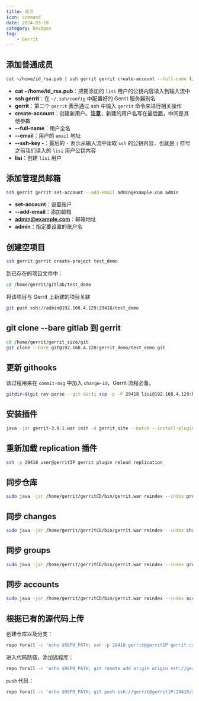 ```yaml
---
title: 命令
icon: command
date: 2024-03-19
category: DevOpos
tag:
    - Gerrit
---
```


## 添加普通成员

```bash
cat ~/home/id_rsa.pub | ssh gerrit gerrit create-account --full-name lisi --email lisi@example.com --ssh-key - lisi
```

- **cat ~/home/id_rsa.pub**：把要添加的 `lisi` 用户的公钥内容读入到输入流中
- **ssh gerrit**：在 `~/.ssh/config` 中配置好的 Gerrit 服务器别名
- **gerrit**：第二个 `gerrit` 表示通过 ssh 中输入 `gerrit` 命令来进行相关操作
- **create-account**：创建新用户。**注意**，新建的用户名写在最后面，中间是其他参数
- **--full-name**：用户全名
- **--email**：用户的 `email` 地址
- **--ssh-key -**：最后的 `-` 表示从输入流中读取 `ssh` 的公钥内容，也就是 `|` 符号之前我们读入的 `lisi` 用户公钥内容
- **lisi**：创建 `lisi` 用户

## 添加管理员邮箱

```bash
ssh gerrit gerrit set-account --add-email admin@example.com admin
```

- **set-account**：设置账户
- **--add-email**：添加邮箱
- **admin@example.com**：邮箱地址
- **admin**：指定要设置的账户名

## 创建空项目

```bash
ssh gerrit gerrit create-project test_demo
```

到已存在的项目文件中：

```bash
cd /home/gerrit/gitlab/test_demo
```

将该项目与 Gerrit 上新建的项目关联

```bash
git push ssh://admin@192.168.4.129:29418/test_demo
```

## git clone --bare gitlab 到 gerrit

```bash
cd /home/gerrit/gerrit_size/git
git clone --bare git@192.168.4.128:gerrit_demo/test_demo.git
```

## 更新 githooks

该过程用来在 `commit-msg` 中加入 `change-id`，Gerrit 流程必备。

```bash
gitdir=$(git rev-parse --git-dir); scp -p -P 29418 lisi@192.168.4.129:hooks/commit-msg ${gitdir}/hooks/
```

## 安装插件

```bash
java -jar gerrit-3.9.1.war init -d gerrit_site --batch --install-plugin replication
```

## 重新加载 replication 插件

```bash
ssh -p 29418 user@gerritIP gerrit plugin reload replication
```

## 同步仓库

```bash
sudo java -jar /home/gerrit/gerritCD/bin/gerrit.war reindex --index projects -d /home/gerrit/gerritCD/
```

## 同步 changes

```bash
sudo java -jar /home/gerrit/gerritCD/bin/gerrit.war reindex --index changes -d /home/gerrit/gerritCD/
```

## 同步 groups

```bash
sudo java -jar /home/gerrit/gerritCD/bin/gerrit.war reindex --index groups -d /home/gerrit/gerritCD/
```

## 同步 accounts

```bash
sudo java -jar /home/gerrit/gerritCD/bin/gerrit.war reindex --index accounts -d /home/gerrit/gerritCD/
```

## 根据已有的源代码上传

创建仓库以及分支：

```bash
repo forall -c 'echo $REPO_PATH; ssh -p 29418 gerrit@gerritIP gerrit create-project $REPO_PATH --branch branchname --parent ALL-Project --empty-commit'
```

进入代码路径，添加远程库：

```bash
repo forall -c 'echo $REPO_PATH; git remote add origin origin ssh://gerrit@gerritIP:29418/$REPO_PATH'
```

`push` 代码：

```bash
repo forall -c 'echo $REPO_PATH; git push ssh://gerrit@gerritIP:29418/$REPO_PATH develop:refs/heads/develop -f'
```
